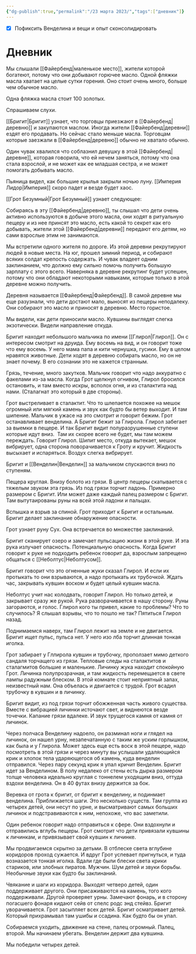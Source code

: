 ```yaml
---
{"dg-publish":true,"permalink":"/23 марта 2023/","tags":["дневник"]}
---
```



- [x] Пофиксить Венделина и вещи и опыт сконсолидировать

# Дневник

Мы слышали [[Файербенд\|маленькое место]], жители которой богатеют, потому что они добывают горючее масло. Одной фляжки масла хватает на целые сутки горения. Оно стоит очень много, больше чем обычное масло.

Одна фляжка масла стоит 100 золотых.

Спрашиваем слухи.

[[Бригит\|Бригит]] узнает, что торговцы приезжают в [[Файербенд\|деревню]] и закупаются маслом. Иногда жители [[Файербенд\|деревни]] ездят его продавать. Но сейчас стало меньше масла. Торговцам которые заезжали в [[Файербенд\|деревню]] обычно не хватало обычно.

Один чувак хвалился что соблазнил девушку в этой [[Файербенд\|деревне]], которая говорила, что ей нечем заняться, потому что она стала взрослой, и не может как ее младшая сестра, и не может помогать добывать масло.

Пьяница видел, как большие крылья закрыли ночью луну. [[Империя Лидор\|Империя]] скоро падет и везде будет хаос.

[[Грот Безумный\|Грот Безумный]] узнает следующее:

Собираясь в эту [[Файербенд\|деревню]], ты слышал что дети очень активно используются в добыче этого масла, они ходят в ритуальную пещеру и из нее принсят это масло, есть какой то секрет как его добывать, жители этой [[Файербенд\|деревни]] передают его детям, но сами взрослые этим не занимаются.

Мы встретили одного жителя по дороге. Из этой деревни рекрутируют людей в новые места. На юг, прошел зимний период, и собирают всяких солдат крепость содержать. И чувак владеет одним заклинанием, что должно ему сильно помочь получить большую зарплату с этого всего. Наверняка в деревне рекрутинг будет успешен, потому что они обладают некоторыми навыками, которые только в этой деревне можно получить.

Деревня называется [[Файербенд\|Файербенд]]. В самой деревне мы еще разузнали, что дети достают мало, выносят из пещеры неподалеку. Они собирают это масло и приносят в деревню. Место гористое.

Мы видели, как дети приносили масло. Кувшины выглядят слегка экзотически. Видели направление откуда.

Бригит находит небольшого мальчика по имени [[Глирол\|Глирол]]. Он с интересом смотрит на друида. Ему восемь на вид, и он говорит тоже что ему восемь. У него мама папа и кити чернушка, гусики. Ему в целом нравятся животные. Дети ходят в деревню собирать масло, но он не знает почему. В его сознании это не кажется странным.

Грязь, течение, много закутков. Мальчик говорит что надо аккуратно с факелами из-за масла. Когда Грот щелкнул огнивом, Глирол бросился остановить, и там вместо искры, всполох огня, и из сталактита над нами. (Сталагнат это который в две стороны).

Грот выстреливает в сталактит. Что то шлепается похожее на мешок огромный или мягкий камень и звук как будто бы ветер выходит. И там шипение. Мальчик в ужасе на это смотрит и говорит бежим. Грот останавливает венделина. А Бригит бежит за Глирола. Глирол забегает за выемки в пещере. И так Бригит видит полуразрушенные ступени которые идут вниз.  Там их скорее всего не будет, мы там можем переждать. Говорит Глирол. Шипит место, откуда вытекает, мешок вибрирует, одна сторона поворачивается к Гроту и кручит. Жидкость высыхает и испаряться. Воздух слегка вибрирует.

Бригит и [[Венделин\|Венделин]] за мальчиком спускаются вниз по ступеням.

Пещера круглая. Внизу болото из грязи. В центр пещеры скатывается с тяжелым звуком эта грязь. Из под грязи торчит ладонь. Примерно размером с Бригит. Или может даже каждый палец размером с Бригит. Там вытутаированы руны на всей этой ладони и пальцах.

Вспышка и взрыв за спиной. Грот приходит к Бригит и остальным. Бригит делает заклинание обнаружение опасности.

Грот узнает руну Сух. Она встречается во множестве заклинаний.

Бригит сканирует озеро и замечает пульсацию жизни в этой руке. И эта рука излучает опасность. Потенциальную опасность. Когда Бригит говорит к руке не подходить ребенок говорит да, взрослым запрещено общаться с [[Неболтус\|Неболтусом]].

Бригит говорит что это огненные жуки сказал Глирол. И если их протыкать то они взрываются, а надо протыкать их трубочкой. Ждать час, закрывать кувшин воском и будет целый кувшин масла.

Неболтус учит нас колодвать, говорит Глирол. Но только детей, и закрывает сразу же рукой. Рука разворачивается в нашу сторону. Руны загораются, и голос. Глирол кого ты привел, какие то проблемы? Что то случилось? Я слышал взрывы, что то пошло не так? Пятиться Глирол назад.

Поднимаемся наверх, там Глирол лежит на земле и не двигается. Бригит ищет пульс, пульса нет. У него изо лба торчит длинная тонкая иголка.

Грот забирает у Гллирола кувшин и трубочку, проползает мимо деткого сандаля торчащего из грязи. Тепловые следы на сталактитов и сталагмитов большие и маленькие. Личинку жука находит спокойную Грот. Личинка полупрозрачная, и там жидкость перемещается в свете лампы радужным блеском. В этой комнате стоит неприятный запах, неизвестный нам. Она объелась и двигается с трудой. Грот всадил трубочку в кувшин и в личинку.

Бригит видит, из под грязи торчит обожженная часть живого существа.  Вместе с вибрацией личинки источают свет, и виднеются везде точечки. Капание грязи вдалеке. И звук трущегося камня от камня от личинок.

Через полчаса Венделину надоело, он разминал ноги и глядел на личинок, он нашел урну, незапечатанную с таким же уским горлышком, как была и у Глирола. Может здесь еще есть воск в этой пещере, надо посмотреть в этой грязи и через минуту вы услышали удаляющийся крик и хлопок тела ударяющегося об камень, куда венделин отправился. Через пару секунд крик я упал кричит Венделин. Бригит идет за Венделином. В полу недалеко от стены есть дырка размером толще человека идеально круглая с тоннелем уходящим вниз, оттуда вздохи венделина. Он в 40 футах внизу держится за бок.

Веревка от грота к бригит, от бригит к венделину, и подинмает венделина. Приближается шаги. Это несколько существ. Там группа из четырех детей, они несут по урне, и высматривают самых больших личинок и подстравиваются к ним, непохоже, что вас заметили.

Один ребенок говорит надо отправиться к сфере. Они вздохнули и отправились вглубь пещеры. Грот смотрит что дети привязали кувшины к личинкам, и привязывает свой кувшин к личинке.

Мы продвигаемся скрытно за детьми. В отблеске света вглубине коридоров проход сужается. И вдруг Грот успевает пригнуться, и туда возназается тонкая иголка. Вдали где были блески света крики стариков, или злобных пиратов. Мужчин. Шум детей и звуки борьбы. Необычные звуки как будто бы заклинаний.

Чвякание и шаги из коридора. Выходят четверо детей, один поддерживает другого. Они присаживаются на камень, того кого поддерживали. Другой проверяет урны. Замечают фонарь, и в сторону погасшего фонаря кидают сейв от спелс родс энд стейвз. Бригит уворачивается. Грот засыпляет всех детей. Бригит осматривает детей. Который прихрамывал там ушибы и ссадина. Как будто бы он упал.

Собираемся уходить, движение на стене, палец огромный. Палец, второй. Мы начинаем убегать. Венделин держит два кувшина.

Мы победили четырех детей.